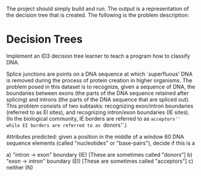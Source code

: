 The project should simply build and run. The output is a representation of the decision tree that is created. The following is the problem description: 

# Decision Trees
Implement an ID3 decision tree learner to teach a program how to classify DNA.

Splice junctions are points on a DNA sequence at which `superfluous' DNA is removed during the process of protein creation in higher organisms. The problem posed in this dataset is to recognize, given a sequence of DNA, the boundaries between exons (the parts of the DNA sequence retained after splicing) and introns (the parts of the DNA sequence that are spliced out). This problem consists of two subtasks: recognizing exon/intron boundaries (referred to as EI sites), and recognizing intron/exon boundaries (IE sites). (In the biological community, IE borders are referred to as ``acceptors'' while EI borders are referred to as ``donors''.)

Attributes predicted: given a position in the middle of a window 60 DNA sequence elements (called "nucleotides" or "base-pairs"), decide if this is a

a) "intron -> exon" boundary (IE) [These are sometimes called "donors"]
b) "exon -> intron" boundary (EI) [These are sometimes called "acceptors"]
c) neither (N)
